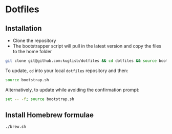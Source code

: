 # Dotfiles

## Installation

- Clone the repository
- The bootstrapper script will pull in the latest version and copy the files to the home folder

```bash
git clone git@github.com:kuglisb/dotfiles && cd dotfiles && source bootstrap.sh
```

To update, `cd` into your local `dotfiles` repository and then:

```bash
source bootstrap.sh
```

Alternatively, to update while avoiding the confirmation prompt:

```bash
set -- -f; source bootstrap.sh
```

## Install Homebrew formulae

```bash
./brew.sh
```
